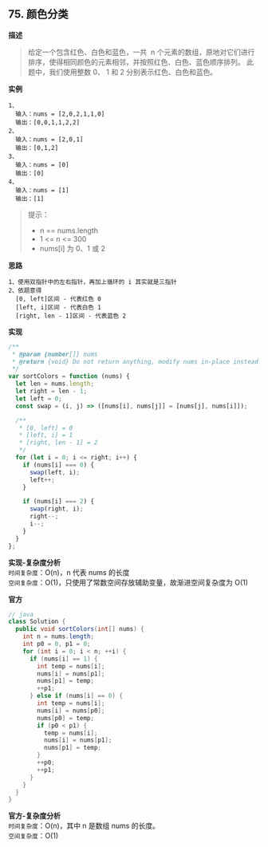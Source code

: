 ## 75. 颜色分类

**描述**

> 给定一个包含红色、白色和蓝色，一共  n 个元素的数组，原地对它们进行排序，使得相同颜色的元素相邻，并按照红色、白色、蓝色顺序排列。
> 此题中，我们使用整数 0、 1 和 2 分别表示红色、白色和蓝色。

**实例**

```
1、
  输入：nums = [2,0,2,1,1,0]
  输出：[0,0,1,1,2,2]
2、
  输入：nums = [2,0,1]
  输出：[0,1,2]
3、
  输入：nums = [0]
  输出：[0]
4、
  输入：nums = [1]
  输出：[1]
```

> 提示：
>
> - n == nums.length
> - 1 <= n <= 300
> - nums[i] 为 0、1 或 2

**思路**

```
1、使用双指针中的左右指针，再加上循环的 i 其实就是三指针
2、依题意得
  [0, left]区间 - 代表红色 0
  [left, i]区间 - 代表白色 1
  [right, len - 1]区间 - 代表蓝色 2
```

**实现**

```js
/**
 * @param {number[]} nums
 * @return {void} Do not return anything, modify nums in-place instead.
 */
var sortColors = function (nums) {
  let len = nums.length;
  let right = len - 1;
  let left = 0;
  const swap = (i, j) => ([nums[i], nums[j]] = [nums[j], nums[i]]);

  /**
   * [0, left] = 0
   * [left, i] = 1
   * [right, len - 1] = 2
   */
  for (let i = 0; i <= right; i++) {
    if (nums[i] === 0) {
      swap(left, i);
      left++;
    }

    if (nums[i] === 2) {
      swap(right, i);
      right--;
      i--;
    }
  }
};
```

**实现-复杂度分析**  
`时间复杂度`：O(n)，n 代表 nums 的长度  
`空间复杂度`：O(1)，只使用了常数空间存放辅助变量，故渐进空间复杂度为 O(1)

**官方**

```java
// java
class Solution {
  public void sortColors(int[] nums) {
    int n = nums.length;
    int p0 = 0, p1 = 0;
    for (int i = 0; i < n; ++i) {
      if (nums[i] == 1) {
        int temp = nums[i];
        nums[i] = nums[p1];
        nums[p1] = temp;
        ++p1;
      } else if (nums[i] == 0) {
        int temp = nums[i];
        nums[i] = nums[p0];
        nums[p0] = temp;
        if (p0 < p1) {
          temp = nums[i];
          nums[i] = nums[p1];
          nums[p1] = temp;
        }
        ++p0;
        ++p1;
      }
    }
  }
}
```

**官方-复杂度分析**  
`时间复杂度`：O(n)，其中 n 是数组 nums 的长度。  
`空间复杂度`：O(1)
